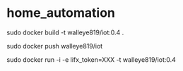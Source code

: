 # home_automation

sudo docker build -t walleye819/iot:0.4  .

sudo docker push walleye819/iot

sudo docker run -i -e lifx_token=XXX -t walleye819/iot:0.4
